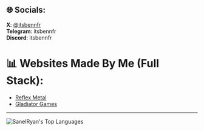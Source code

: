 ## 🌐 Socials:
**X**: [@itsbennfr](https://x.com/itsbennfr)<br/>
**Telegram**: itsbennfr<br/>
**Discord**: itsbennfr<br/>

# 📊 Websites Made By Me (Full Stack):
- [Reflex Metal](https://reflexmetal.com)
- [Gladiator Games](https://gladiatorgames.xyz)

---

![SanelRyan's Top Languages](https://github-readme-stats.vercel.app/api/top-langs/?username=SanelRyan&theme=dark&show_icons=true&hide_border=true&layout=compact) 
